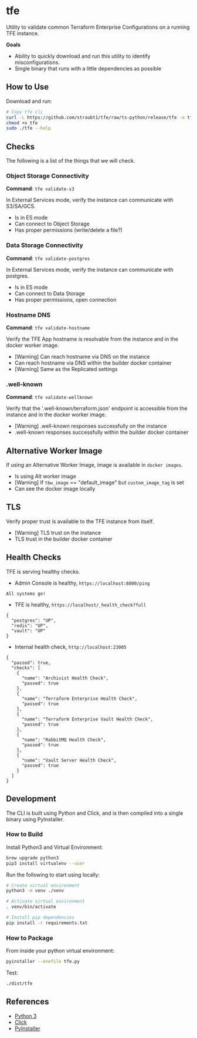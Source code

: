 # tfe

Utility to validate common Terraform Enterprise Configurations on a running TFE instance.

**Goals**

- Ability to quickly download and run this utility to identify misconfigurations.
- Single binary that runs with a little dependencies as possible


## How to Use

Download and run:

```sh
# Copy tfe cli
curl -L https://github.com/straubt1/tfe/raw/ts-python/release/tfe -o tfe
chmod +x tfe
sudo ./tfe --help
```

## Checks

The following is a list of the things that we will check.

### Object Storage Connectivity

**Command**: `tfe validate-s3` 

In External Services mode, verify the instance can communicate with S3/SA/GCS.

- Is in ES mode
- Can connect to Object Storage
- Has proper permissions (write/delete a file?)

### Data Storage Connectivity

**Command**: `tfe validate-postgres` 

In External Services mode, verify the instance can communicate with postgres.

- Is in ES mode
- Can connect to Data Storage
- Has proper permissions, open connection

### Hostname DNS

**Command**: `tfe validate-hostname` 

Verify the TFE App hostname is resolvable from the instance and in the docker worker image.

- [Warning] Can reach hostname via DNS on the instance
- Can reach hostname via DNS within the builder docker container
- [Warning] Same as the Replicated settings

### .well-known 

**Command**: `tfe validate-wellknown`

Verify that the '.well-known/terraform.json' endpoint is accessible from the instance and in the docker worker image.

- [Warning] .well-known responses successfully on the instance
- .well-known responses successfully  within the builder docker container

## Alternative Worker Image

<!-- **Command**: `tfe validate-workerimage`  -->

If using an Alternative Worker Image, image is available in `docker images`.

- Is using Alt worker image
- [Warning] If  `tbw_image` == "default_image" but `custom_image_tag` is set
- Can see the docker image locally

## TLS

<!-- **Command**: `tfe validate-tls`  -->

Verify proper trust is available to the TFE instance from itself.

- [Warning] TLS trust on the instance
- TLS trust in the builder docker container

## Health Checks

<!-- **Command**: `tfe validate-healthchecks`  -->

TFE is serving healthy checks.

- Admin Console is healthy, `https://localhost:8800/ping`
```
All systems go!
```
- TFE is healthy, `https://localhost/_health_check?full`
```
{
  "postgres": "UP",
  "redis": "UP",
  "vault": "UP"
}
```
- Internal health check, `http://localhost:23005`
```
{
  "passed": true,
  "checks": [
    {
      "name": "Archivist Health Check",
      "passed": true
    },
    {
      "name": "Terraform Enterprise Health Check",
      "passed": true
    },
    {
      "name": "Terraform Enterprise Vault Health Check",
      "passed": true
    },
    {
      "name": "RabbitMQ Health Check",
      "passed": true
    },
    {
      "name": "Vault Server Health Check",
      "passed": true
    }
  ]
}
```

## Development

The CLI is built using Python and Click, and is then compiled into a single binary using PyInstaller.

### How to Build

Install Python3 and Virtual Environment:

```sh
brew upgrade python3
pip3 install virtualenv --user   
```

Run the following to start using locally:

```sh
# Create virtual environment
python3 -m venv ./venv

# Activate virtual environment
. venv/bin/activate

# Install pip dependencies
pip install -r requirements.txt 
```

### How to Package

From inside your python virtual environment:

```sh
pyinstaller --onefile tfe.py
```

Test:

```sh
./dist/tfe
```

## References

- [Python 3]()
- [Click](https://click.palletsprojects.com/en/7.x/quickstart/)
- [PyInstaller]()
